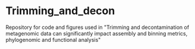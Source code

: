# Trimming_and_decon
Repository for code and figures used in "Trimming and decontamination of metagenomic data can significantly impact assembly and binning metrics, phylogenomic and functional analysis"
